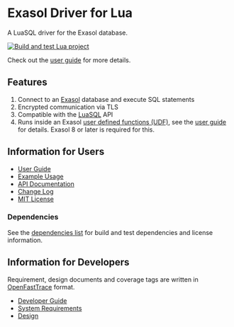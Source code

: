 # Exasol Driver for Lua

A LuaSQL driver for the Exasol database.

[![Build and test Lua project](https://github.com/exasol/exasol-driver-lua/actions/workflows/ci-build.yml/badge.svg)](https://github.com/exasol/exasol-driver-lua/actions/workflows/ci-build.yml)

Check out the [user guide](doc/user_guide/user_guide.md) for more details.

## Features

1. Connect to an [Exasol](https://www.exasol.com/) database and execute SQL statements
2. Encrypted communication via TLS
3. Compatible with the [LuaSQL](https://github.com/lunarmodules/luasql) API
4. Runs inside an Exasol [user defined functions (UDF)](https://docs.exasol.com/db/latest/database_concepts/udf_scripts.htm), see the [user guide](./doc/user_guide/user_guide.md#using-exasol-driver-lua-in-an-exasol-udf) for details. Exasol 8 or later is required for this.

## Information for Users

* [User Guide](doc/user_guide/user_guide.md)
* [Example Usage](doc/user_guide/examples.lua)
* [API Documentation](https://exasol.github.io/exasol-driver-lua/api/)
* [Change Log](doc/changes/changelog.md)
* [MIT License](LICENSE)

### Dependencies

See the [dependencies list](dependencies.md) for build and test dependencies and license information.

## Information for Developers

Requirement, design documents and coverage tags are written in [OpenFastTrace](https://github.com/itsallcode/openfasttrace) format.

* [Developer Guide](doc/developer_guide/developer_guide.md)
* [System Requirements](doc/system_requirements.md)
* [Design](doc/design.md)
